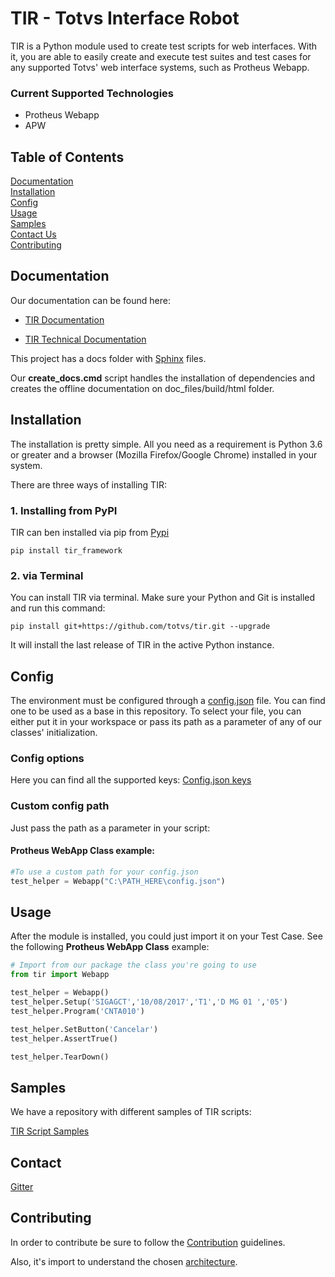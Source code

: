 # TIR - Totvs Interface Robot

TIR is a Python module used to create test scripts for web interfaces. With it, you are able to easily create and execute test suites and test cases for any supported Totvs' web interface systems, such as Protheus Webapp.

### Current Supported Technologies

- Protheus Webapp
- APW

## Table of Contents

[Documentation](#documentation)<br>
[Installation](#installation)<br>
[Config](#config)<br>
[Usage](#usage)<br>
[Samples](#samples)<br>
[Contact Us](#contact)<br>
[Contributing](#contributing)

## Documentation
Our documentation can be found here:

- [TIR Documentation](https://totvs.github.io/tir-docs/)

- [TIR Technical Documentation](https://totvs.github.io/tir/)

This project has a docs folder with [Sphinx](http://www.sphinx-doc.org/en/master/) files.

Our **create_docs.cmd** script handles the installation of dependencies and creates the offline documentation on doc_files/build/html folder.

## Installation

The installation is pretty simple. All you need as a requirement is Python 3.6 or greater and a browser (Mozilla Firefox/Google Chrome) installed in your system.

There are three ways of installing TIR:

### 1. Installing from PyPI

TIR can ben installed via pip from [Pypi](https://pypi.org/project/tir-framework/)

```shell
pip install tir_framework
```

### 2. via Terminal

You can install TIR via terminal. Make sure your Python and Git is installed and run this command:

```shell
pip install git+https://github.com/totvs/tir.git --upgrade
```

It will install the last release of TIR in the active Python instance.

## Config

The environment must be configured through a [config.json](config.json) file.
You can find one to be used as a base in this repository. To select your file,
you can either put it in your workspace or pass its path as a parameter of any of our classes' initialization.

### Config options

Here you can find all the supported keys: [Config.json keys](https://totvs.github.io/tir/configjson)

### Custom config path

Just pass the path as a parameter in your script:

#### Protheus WebApp Class example:
```python
#To use a custom path for your config.json
test_helper = Webapp("C:\PATH_HERE\config.json")
```

## Usage

After the module is installed, you could just import it on your Test Case.
See the following **Protheus WebApp Class** example:
```python
# Import from our package the class you're going to use
from tir import Webapp

test_helper = Webapp()
test_helper.Setup('SIGAGCT','10/08/2017','T1','D MG 01 ','05')
test_helper.Program('CNTA010')

test_helper.SetButton('Cancelar')
test_helper.AssertTrue()

test_helper.TearDown()
```

## Samples

We have a repository with different samples of TIR scripts:

[TIR Script Samples](https://github.com/totvs/tir-script-samples)

## Contact

[Gitter](https://gitter.im/totvs-tir/General)

## Contributing

In order to contribute be sure to follow the [Contribution](CONTRIBUTING.md) guidelines.

Also, it's import to understand the chosen [architecture](https://github.com/totvs/tir/blob/master/doc_files/ARCHITECTURE.md).
